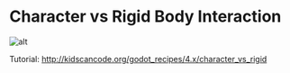 # Character vs Rigid Body Interaction

![alt](http://kidscancode.org/godot_recipes/4.x/img/char_push_impulse.gif)

Tutorial:
http://kidscancode.org/godot_recipes/4.x/character_vs_rigid
